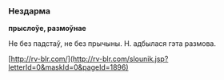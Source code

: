 ### Нездарма
**прыслоўе, размоўнае**

Не без падстаў, не без прычыны. Н. адбылася гэта размова.

<a rel="author">[http://rv-blr.com/](http://rv-blr.com/slounik.jsp?letterId=0&maskId=0&pageId=1896)</a>
